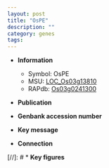 ```yaml
---
layout: post
title: "OsPE"
description: ""
category: genes
tags: 
---
```


* **Information**  
    + Symbol: OsPE  
    + MSU: [LOC_Os03g13810](http://rice.uga.edu/cgi-bin/ORF_infopage.cgi?orf=LOC_Os03g13810)  
    + RAPdb: [Os03g0241300](http://rapdb.dna.affrc.go.jp/viewer/gbrowse_details/irgsp1?name=Os03g0241300)  

* **Publication**  

* **Genbank accession number**  

* **Key message**  

* **Connection**  

[//]: # * **Key figures**  


